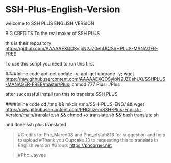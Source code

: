 # SSH-Plus-English-Version


welcome to SSH PLUS ENGLISH VERSION 

BIG CREDITS To the real maker of SSH PLUS

this is their repository https://github.com/AAAAAEXQOSyIpN2JZ0ehUQ/SSHPLUS-MANAGER-FREE


To use this script you need to run this first

####Inline code
apt-get update -y; apt-get upgrade -y; wget https://raw.githubusercontent.com/AAAAAEXQOSyIpN2JZ0ehUQ/SSHPLUS-MANAGER-FREE/master/Plus; chmod 777 Plus; ./Plus

after successful install run this to translate SSH PLUS

####Inline code
cd /tmp && mkdir /tmp/SSH-PLUS-ENG/ && wget https://raw.githubusercontent.com/PHCitizen/SSH-Plus-English-Version/main/translate.sh && chmod +x translate.sh && bash translate.sh


and done ssh plus translated

> #Credits to: Phc_Mared08  and Phc_efstab813 for suggestion and help to upload
> #Thank you Cupcake_13 to requesting this to translate in English version
> #Group: https://phcorner.net

> #Phc_Jayvee


